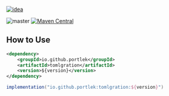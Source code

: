 [![idea](https://www.elegantobjects.org/intellij-idea.svg)](https://www.jetbrains.com/idea/)

![master](https://github.com/portlek/tomlgration/workflows/build/badge.svg)
[![Maven Central](https://img.shields.io/maven-central/v/io.github.portlek/tomlgration?label=version)](https://repo1.maven.org/maven2/io/github/portlek/tomlgration/)
## How to Use
```xml
<dependency>
    <groupId>io.github.portlek</groupId>
    <artifactId>tomlgration</artifactId>
    <version>${version}</version>
</dependency>
`````
```groovy
implementation("io.github.portlek:tomlgration:${version}")
```
